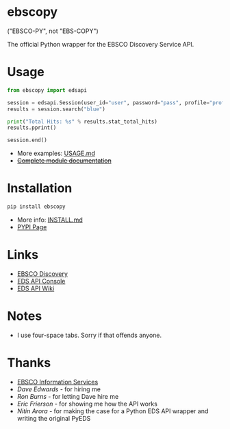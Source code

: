 # ebscopy
("EBSCO-PY", not "EBS-COPY")

The official Python wrapper for the EBSCO Discovery Service API.

# Usage
```python
from ebscopy import edsapi

session = edsapi.Session(user_id="user", password="pass", profile="profile", org="org", guest="n")
results = session.search("blue")

print("Total Hits: %s" % results.stat_total_hits)
results.pprint()

session.end()
```

* More examples: [USAGE.md](docs/USAGE.md)
* [~~Complete module documentation~~](http://ebscopy.readthedocs.org/en/latest/)

# Installation
```python
pip install ebscopy
```

* More info: [INSTALL.md](docs/INSTALL.md)
* [PYPI Page](https://pypi.python.org/pypi/ebscopy)

# Links
* [EBSCO Discovery](https://www.ebscohost.com/discovery)
* [EDS API Console](http://eds-api.ebscohost.com/Console)
* [EDS API Wiki](http://edswiki.ebscohost.com/EBSCO_Discovery_Service_API_User_Guide)

# Notes
* I use four-space tabs. Sorry if that offends anyone.

# Thanks
* [EBSCO Information Services](https://www.ebsco.com/)
* *Dave Edwards* - for hiring me
* *Ron Burns* - for letting Dave hire me
* *Eric Frierson* - for showing me how the API works
* *Nitin Arora* - for making the case for a Python EDS API wrapper and writing the original PyEDS

